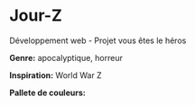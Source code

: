 # Jour-Z
Développement web - Projet vous êtes le héros

**Genre:** apocalyptique, horreur

**Inspiration:** World War Z

**Pallete de couleurs:**

